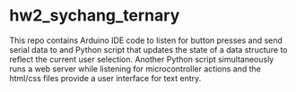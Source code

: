 # hw2_sychang_ternary

This repo contains Arduino IDE code to listen for button presses and send serial data to and Python script that updates the state of a data structure to reflect the current user selection.  Another Python script simultaneously runs a web server while listening for microcontroller actions and the html/css files provide a user interface for text entry.